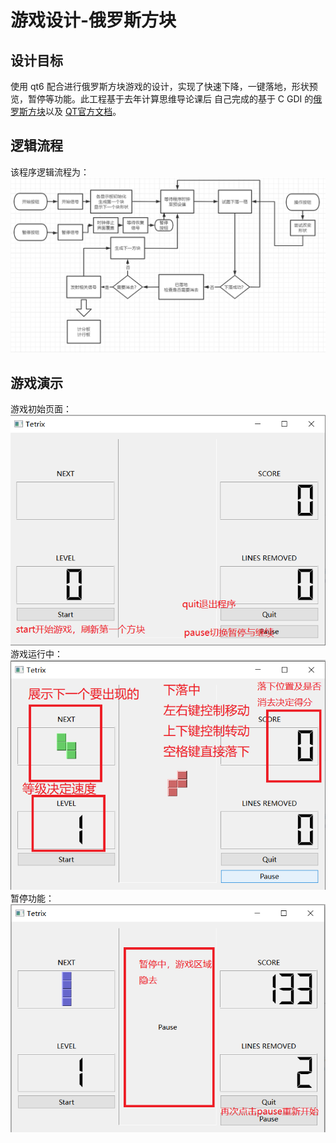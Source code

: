 # 游戏设计-俄罗斯方块
## 设计目标
使用 qt6 配合进行俄罗斯方块游戏的设计，实现了快速下降，一键落地，形状预览，暂停等功能。此工程基于去年计算思维导论课后
自己完成的基于 C GDI 的[俄罗斯方块](https://github.com/snow-scald/cTetris.git)以及 [QT官方文档](https://doc.qt.io/)。
## 逻辑流程
该程序逻辑流程为：![](/img/flow.png)
## 游戏演示
游戏初始页面：
![](/img/run1.png)
游戏运行中：
![](/img/run2.png)
暂停功能：
![](/img/pause.png)



